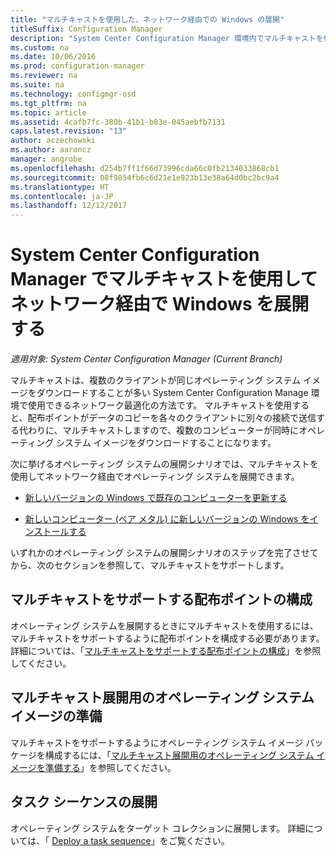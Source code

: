 ```yaml
---
title: "マルチキャストを使用した、ネットワーク経由での Windows の展開"
titleSuffix: Configuration Manager
description: "System Center Configuration Manager 環境内でマルチキャストを使用すると、複数のコンピューターがオペレーティング システム イメージを同時にダウンロードできるようになります。"
ms.custom: na
ms.date: 10/06/2016
ms.prod: configuration-manager
ms.reviewer: na
ms.suite: na
ms.technology: configmgr-osd
ms.tgt_pltfrm: na
ms.topic: article
ms.assetid: 4cafb7fc-380b-41b1-b83e-045aebfb7131
caps.latest.revision: "13"
author: aczechowski
ms.author: aaroncz
manager: angrobe
ms.openlocfilehash: d254b7ff1f66d73996cda66c0fb2134033868cb1
ms.sourcegitcommit: 08f9854fb6c6d21e1e923b13e38a64d0bc2bc9a4
ms.translationtype: HT
ms.contentlocale: ja-JP
ms.lasthandoff: 12/12/2017
---
```

# <a name="use-multicast-to-deploy-windows-over-the-network-with-system-center-configuration-manager"></a>System Center Configuration Manager でマルチキャストを使用してネットワーク経由で Windows を展開する

*適用対象: System Center Configuration Manager (Current Branch)*

マルチキャストは、複数のクライアントが同じオペレーティング システム イメージをダウンロードすることが多い System Center Configuration Manage 環境で使用できるネットワーク最適化の方法です。 マルチキャストを使用すると、配布ポイントがデータのコピーを各々のクライアントに別々の接続で送信する代わりに、マルチキャストしますので、複数のコンピューターが同時にオペレーティング システム イメージをダウンロードすることになります。  

 次に挙げるオペレーティング システムの展開シナリオでは、マルチキャストを使用してネットワーク経由でオペレーティング システムを展開できます。  

-   [新しいバージョンの Windows で既存のコンピューターを更新する](refresh-an-existing-computer-with-a-new-version-of-windows.md)  

-   [新しいコンピューター (ベア メタル) に新しいバージョンの Windows をインストールする](install-new-windows-version-new-computer-bare-metal.md)  

 いずれかのオペレーティング システムの展開シナリオのステップを完了させてから、次のセクションを参照して、マルチキャストをサポートします。  

##  <a name="BKMK_Configure"></a> マルチキャストをサポートする配布ポイントの構成  
 オペレーティング システムを展開するときにマルチキャストを使用するには、マルチキャストをサポートするように配布ポイントを構成する必要があります。 詳細については、「[マルチキャストをサポートする配布ポイントの構成](../get-started/prepare-site-system-roles-for-operating-system-deployments.md#BKMK_DPMulticast)」を参照してください。  

## <a name="prepare-an-operating-system-image-for-multicast-deployments"></a>マルチキャスト展開用のオペレーティング システム イメージの準備  
 マルチキャストをサポートするようにオペレーティング システム イメージ パッケージを構成するには、「[マルチキャスト展開用のオペレーティング システム イメージを準備する](../get-started/manage-operating-system-images.md#BKMK_OSImageMulticast)」を参照してください。  

##  <a name="BKMK_Deploy"></a> タスク シーケンスの展開  
 オペレーティング システムをターゲット コレクションに展開します。 詳細については、「 [Deploy a task sequence](manage-task-sequences-to-automate-tasks.md#BKMK_DeployTS)」をご覧ください。  

